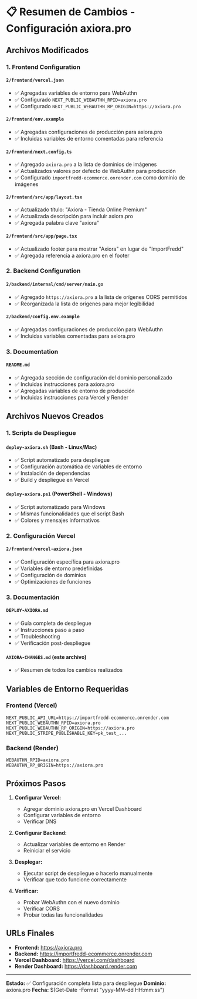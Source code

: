 # 📋 Resumen de Cambios - Configuración axiora.pro

## Archivos Modificados

### 1. Frontend Configuration

#### `2/frontend/vercel.json`
- ✅ Agregadas variables de entorno para WebAuthn
- ✅ Configurado `NEXT_PUBLIC_WEBAUTHN_RPID=axiora.pro`
- ✅ Configurado `NEXT_PUBLIC_WEBAUTHN_RP_ORIGIN=https://axiora.pro`

#### `2/frontend/env.example`
- ✅ Agregadas configuraciones de producción para axiora.pro
- ✅ Incluidas variables de entorno comentadas para referencia

#### `2/frontend/next.config.ts`
- ✅ Agregado `axiora.pro` a la lista de dominios de imágenes
- ✅ Actualizados valores por defecto de WebAuthn para producción
- ✅ Configurado `importfredd-ecommerce.onrender.com` como dominio de imágenes

#### `2/frontend/src/app/layout.tsx`
- ✅ Actualizado título: "Axiora - Tienda Online Premium"
- ✅ Actualizada descripción para incluir axiora.pro
- ✅ Agregada palabra clave "axiora"

#### `2/frontend/src/app/page.tsx`
- ✅ Actualizado footer para mostrar "Axiora" en lugar de "ImportFredd"
- ✅ Agregada referencia a axiora.pro en el footer

### 2. Backend Configuration

#### `2/backend/internal/cmd/server/main.go`
- ✅ Agregado `https://axiora.pro` a la lista de orígenes CORS permitidos
- ✅ Reorganizada la lista de orígenes para mejor legibilidad

#### `2/backend/config.env.example`
- ✅ Agregadas configuraciones de producción para WebAuthn
- ✅ Incluidas variables comentadas para axiora.pro

### 3. Documentation

#### `README.md`
- ✅ Agregada sección de configuración del dominio personalizado
- ✅ Incluidas instrucciones para axiora.pro
- ✅ Agregadas variables de entorno de producción
- ✅ Incluidas instrucciones para Vercel y Render

## Archivos Nuevos Creados

### 1. Scripts de Despliegue

#### `deploy-axiora.sh` (Bash - Linux/Mac)
- ✅ Script automatizado para despliegue
- ✅ Configuración automática de variables de entorno
- ✅ Instalación de dependencias
- ✅ Build y despliegue en Vercel

#### `deploy-axiora.ps1` (PowerShell - Windows)
- ✅ Script automatizado para Windows
- ✅ Mismas funcionalidades que el script Bash
- ✅ Colores y mensajes informativos

### 2. Configuración Vercel

#### `2/frontend/vercel-axiora.json`
- ✅ Configuración específica para axiora.pro
- ✅ Variables de entorno predefinidas
- ✅ Configuración de dominios
- ✅ Optimizaciones de funciones

### 3. Documentación

#### `DEPLOY-AXIORA.md`
- ✅ Guía completa de despliegue
- ✅ Instrucciones paso a paso
- ✅ Troubleshooting
- ✅ Verificación post-despliegue

#### `AXIORA-CHANGES.md` (este archivo)
- ✅ Resumen de todos los cambios realizados

## Variables de Entorno Requeridas

### Frontend (Vercel)
```env
NEXT_PUBLIC_API_URL=https://importfredd-ecommerce.onrender.com
NEXT_PUBLIC_WEBAUTHN_RPID=axiora.pro
NEXT_PUBLIC_WEBAUTHN_RP_ORIGIN=https://axiora.pro
NEXT_PUBLIC_STRIPE_PUBLISHABLE_KEY=pk_test_...
```

### Backend (Render)
```env
WEBAUTHN_RPID=axiora.pro
WEBAUTHN_RP_ORIGIN=https://axiora.pro
```

## Próximos Pasos

1. **Configurar Vercel:**
   - Agregar dominio axiora.pro en Vercel Dashboard
   - Configurar variables de entorno
   - Verificar DNS

2. **Configurar Backend:**
   - Actualizar variables de entorno en Render
   - Reiniciar el servicio

3. **Desplegar:**
   - Ejecutar script de despliegue o hacerlo manualmente
   - Verificar que todo funcione correctamente

4. **Verificar:**
   - Probar WebAuthn con el nuevo dominio
   - Verificar CORS
   - Probar todas las funcionalidades

## URLs Finales

- **Frontend:** https://axiora.pro
- **Backend:** https://importfredd-ecommerce.onrender.com
- **Vercel Dashboard:** https://vercel.com/dashboard
- **Render Dashboard:** https://dashboard.render.com

---

**Estado:** ✅ Configuración completa lista para despliegue
**Dominio:** axiora.pro
**Fecha:** $(Get-Date -Format "yyyy-MM-dd HH:mm:ss") 